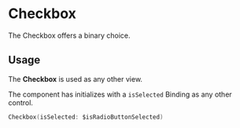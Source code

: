 #  Checkbox

The Checkbox offers a binary choice.

## Usage

The **Checkbox** is used as any other view. 

The component has initializes with a `isSelected` Binding as any other control.

```swift
Checkbox(isSelected: $isRadioButtonSelected)
```

